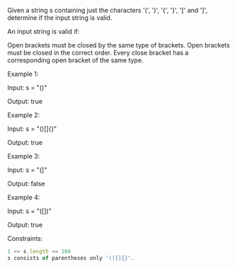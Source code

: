 Given a string s containing just the characters '(', ')', '{', '}', '[' and ']', determine if the input string is valid.

An input string is valid if:

Open brackets must be closed by the same type of brackets.
Open brackets must be closed in the correct order.
Every close bracket has a corresponding open bracket of the same type.
 

Example 1:

Input: s = "()"

Output: true


Example 2:

Input: s = "()[]{}"

Output: true


Example 3:

Input: s = "(]"

Output: false


Example 4:

Input: s = "([])"

Output: true

 

Constraints:
```js
1 <= s.length <= 104
s consists of parentheses only '()[]{}'.

